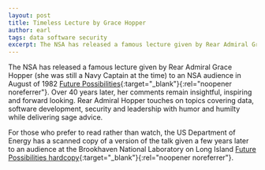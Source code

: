 ```yaml
---
layout: post
title: Timeless Lecture by Grace Hopper
author: earl
tags: data software security
excerpt: The NSA has released a famous lecture given by Rear Admiral Grace Hopper to an NSA audience in August of 1982 titled "Future Possibilities Data, Hardware, Software and People."
---
```

The NSA has released a famous lecture given by Rear Admiral Grace Hopper (she was still a Navy Captain at the time) to an NSA audience in August of 1982 [Future Possibilities](https://www.nsa.gov/helpful-links/nsa-foia/declassification-transparency-initiatives/historical-releases/view/article/3880193/capt-grace-hopper-on-future-possibilities-data-hardware-software-and-people-1982/){:target="_blank"}{:rel="noopener noreferrer"}. Over 40 years later, her comments remain insightful, inspiring and forward looking. Rear Admiral Hopper touches on topics covering data, software development, security and leadership with humor and humilty while delivering sage advice.

For those who prefer to read rather than watch, the US Department of Energy has a scanned copy of a version of the talk given a few years later to an audience at the Brookhaven National Laboratory on Long Island [Future Possibilities hardcopy](https://www.osti.gov/servlets/purl/6566336){:target="_blank"}{:rel="noopener noreferrer"}.